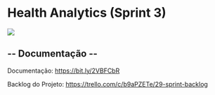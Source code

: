 <h1> Health Analytics (Sprint 3) </h1>

<a href="https://imgur.com/OSNHwn7.png">
  <img src="https://imgur.com/OSNHwn7.png" />
</a>

<h2> -- Documentação -- </h2>

Documentação:
https://bit.ly/2VBFCbR

Backlog do Projeto:
https://trello.com/c/b9aPZETe/29-sprint-backlog


